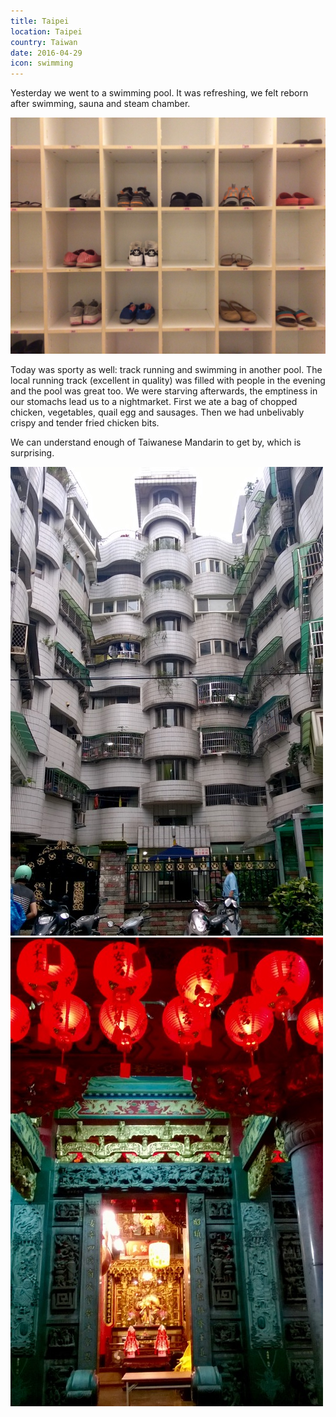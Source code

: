 ```yaml
---
title: Taipei
location: Taipei
country: Taiwan
date: 2016-04-29
icon: swimming
---
```


Yesterday we went to a swimming pool. It was refreshing, we felt reborn after swimming, sauna and steam chamber.

![](../../img/uszoda.jpg)

Today was sporty as well: track running and swimming in another pool. The local running track (excellent in quality) was filled with people in the evening and the pool was great too. We were starving afterwards, the emptiness in our stomachs lead us to a nightmarket. First we ate a bag of chopped chicken, vegetables, quail egg and sausages. Then we had unbelivably crispy and tender fried chicken bits. 

We can understand enough of Taiwanese Mandarin to get by, which is surprising. 

![](../../img/0429-1.jpg)
![](../../img/0429-2.jpg)
